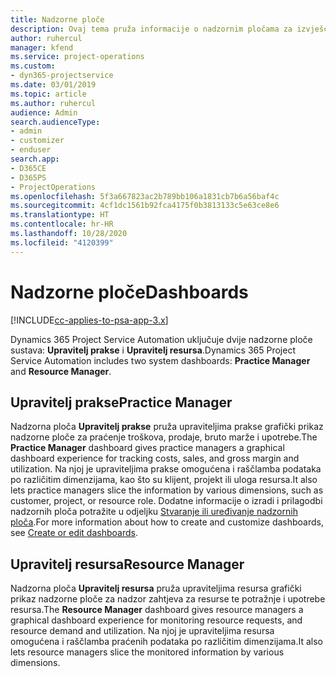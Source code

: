 ```yaml
---
title: Nadzorne ploče
description: Ovaj tema pruža informacije o nadzornim pločama za izvješćivanje koje su uključene u Dynamics 365 Project Service Automation.
author: ruhercul
manager: kfend
ms.service: project-operations
ms.custom:
- dyn365-projectservice
ms.date: 03/01/2019
ms.topic: article
ms.author: ruhercul
audience: Admin
search.audienceType:
- admin
- customizer
- enduser
search.app:
- D365CE
- D365PS
- ProjectOperations
ms.openlocfilehash: 5f3a667823ac2b789bb106a1831cb7b6a56baf4c
ms.sourcegitcommit: 4cf1dc1561b92fca4175f0b3813133c5e63ce8e6
ms.translationtype: HT
ms.contentlocale: hr-HR
ms.lasthandoff: 10/28/2020
ms.locfileid: "4120399"
---
```

# <a name="dashboards"></a><span data-ttu-id="6d2e2-103">Nadzorne ploče</span><span class="sxs-lookup"><span data-stu-id="6d2e2-103">Dashboards</span></span>

[!INCLUDE[cc-applies-to-psa-app-3.x](../includes/cc-applies-to-psa-app-3x.md)]

<span data-ttu-id="6d2e2-104">Dynamics 365 Project Service Automation uključuje dvije nadzorne ploče sustava: **Upravitelj prakse** i **Upravitelj resursa**.</span><span class="sxs-lookup"><span data-stu-id="6d2e2-104">Dynamics 365 Project Service Automation includes two system dashboards: **Practice Manager** and **Resource Manager**.</span></span>

## <a name="practice-manager"></a><span data-ttu-id="6d2e2-105">Upravitelj prakse</span><span class="sxs-lookup"><span data-stu-id="6d2e2-105">Practice Manager</span></span> 

<span data-ttu-id="6d2e2-106">Nadzorna ploča **Upravitelj prakse** pruža upraviteljima prakse grafički prikaz nadzorne ploče za praćenje troškova, prodaje, bruto marže i upotrebe.</span><span class="sxs-lookup"><span data-stu-id="6d2e2-106">The **Practice Manager** dashboard gives practice managers a graphical dashboard experience for tracking costs, sales, and gross margin and utilization.</span></span> <span data-ttu-id="6d2e2-107">Na njoj je upraviteljima prakse omogućena i raščlamba podataka po različitim dimenzijama, kao što su klijent, projekt ili uloga resursa.</span><span class="sxs-lookup"><span data-stu-id="6d2e2-107">It also lets practice managers slice the information by various dimensions, such as customer, project, or resource role.</span></span> <span data-ttu-id="6d2e2-108">Dodatne informacije o izradi i prilagodbi nadzornih ploča potražite u odjeljku [Stvaranje ili uređivanje nadzornih ploča](https://docs.microsoft.com/dynamics365/customerengagement/on-premises/customize/create-edit-dashboards).</span><span class="sxs-lookup"><span data-stu-id="6d2e2-108">For more information about how to create and customize dashboards, see [Create or edit dashboards](https://docs.microsoft.com/dynamics365/customerengagement/on-premises/customize/create-edit-dashboards).</span></span>

## <a name="resource-manager"></a><span data-ttu-id="6d2e2-109">Upravitelj resursa</span><span class="sxs-lookup"><span data-stu-id="6d2e2-109">Resource Manager</span></span> 

<span data-ttu-id="6d2e2-110">Nadzorna ploča **Upravitelj resursa** pruža upraviteljima resursa grafički prikaz nadzorne ploče za nadzor zahtjeva za resurse te potražnje i upotrebe resursa.</span><span class="sxs-lookup"><span data-stu-id="6d2e2-110">The **Resource Manager** dashboard gives resource managers a graphical dashboard experience for monitoring resource requests, and resource demand and utilization.</span></span> <span data-ttu-id="6d2e2-111">Na njoj je upraviteljima resursa omogućena i raščlamba praćenih podataka po različitim dimenzijama.</span><span class="sxs-lookup"><span data-stu-id="6d2e2-111">It also lets resource managers slice the monitored information by various dimensions.</span></span>
